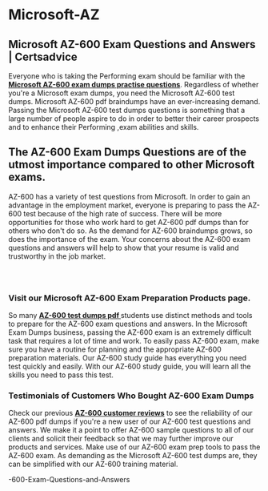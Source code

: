 # Microsoft-AZ<h2><strong>Microsoft AZ-600 Exam Questions and Answers | Certsadvice</strong></h2> <p>Everyone who is taking the Performing exam should be familiar with the <a href="http://www.certsadvice.com/microsoft/az-600-practice-questions"><strong>Microsoft AZ-600 exam dumps practise questions</strong></a>. Regardless of whether you&#39;re a Microsoft exam dumps, you need the Microsoft AZ-600 test dumps. Microsoft AZ-600 pdf braindumps have an ever-increasing demand. Passing the Microsoft AZ-600 test dumps questions is something that a large number of people aspire to do in order to better their career prospects and to enhance their Performing ,exam abilities and skills.</p> <h2><strong>The AZ-600 Exam Dumps Questions are of the utmost importance compared to other Microsoft exams.</strong></h2> <p>AZ-600 has a variety of test questions from Microsoft. In order to gain an advantage in the employment market, everyone is preparing to pass the AZ-600 test because of the high rate of success. There will be more opportunities for those who work hard to get AZ-600 pdf dumps than for others who don&#39;t do so. As the demand for AZ-600 braindumps grows, so does the importance of the exam. Your concerns about the AZ-600 exam questions and answers will help to show that your resume is valid and trustworthy in the job market.</p> <p><a href="http://www.certsadvice.com/microsoft/az-600-practice-questions" style="display: block; padding: 1em 0; text-align: center; "><img alt="" src="https://1.bp.blogspot.com/-RUOr8Wn-CRk/YUYAxC8kcHI/AAAAAAAAAnw/F7BbdI3tw8QDj5z8iX0vQAioQzKiUxduwCLcBGAsYHQ/s0/unnamed.jpg" /></a></p> <h3><strong>Visit our Microsoft AZ-600 Exam Preparation Products page.</strong></h3> <p>So many <a href="http://www.certsadvice.com/microsoft/az-600-practice-questions"><strong>AZ-600 test dumps pdf </strong></a>students use distinct methods and tools to prepare for the AZ-600 exam questions and answers. In the Microsoft Exam Dumps business, passing the AZ-600 exam is an extremely difficult task that requires a lot of time and work. To easily pass AZ-600 exam, make sure you have a routine for planning and the appropriate AZ-600 preparation materials. Our AZ-600 study guide has everything you need test quickly and easily. With our AZ-600 study guide, you will learn all the skills you need to pass this test.</p> <h3><strong>Testimonials of Customers Who Bought AZ-600 Exam Dumps</strong></h3> <p>Check our previous <a href="http://www.certsadvice.com/microsoft/az-600-practice-questions"><strong>AZ-600 customer reviews</strong></a> to see the reliability of our AZ-600 pdf dumps if you&#39;re a new user of our AZ-600 test questions and answers. We make it a point to offer AZ-600 sample questions to all of our clients and solicit their feedback so that we may further improve our products and services. Make use of our AZ-600 exam prep tools to pass the AZ-600 exam. As demanding as the Microsoft AZ-600 test dumps are, they can be simplified with our AZ-600 training material.</p>-600-Exam-Questions-and-Answers
